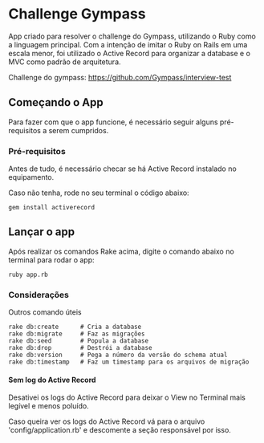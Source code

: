 # Challenge Gympass

App criado para resolver o challenge do Gympass, utilizando o Ruby como a linguagem principal.
Com a intenção de imitar o Ruby on Rails em uma escala menor, foi utilizado o Active Record para organizar a database e o MVC como padrão de arquitetura.

Challenge do gympass: <https://github.com/Gympass/interview-test>

## Começando o App

Para fazer com que o app funcione, é necessário seguir alguns pré-requisitos a serem cumpridos.

### Pré-requisitos

Antes de tudo, é necessário checar se há Active Record instalado no equipamento.

Caso não tenha, rode no seu terminal o código abaixo:
```
gem install activerecord
```

## Lançar o app
Após realizar os comandos Rake acima, digite o comando abaixo no terminal para rodar o app:

```
ruby app.rb
```

### Considerações

Outros comando úteis

```
rake db:create      # Cria a database
rake db:migrate     # Faz as migrações
rake db:seed        # Popula a database
rake db:drop        # Destrói a database
rake db:version     # Pega a número da versão do schema atual
rake db:timestamp   # Faz um timestamp para os arquivos de migração
```
#### Sem log do Active Record
Desativei os logs do Active Record para deixar o View no Terminal mais legível e menos poluído.

Caso queira ver os logs do Active Record vá para o arquivo 'config/application.rb' e descomente a seção responsável por isso.
